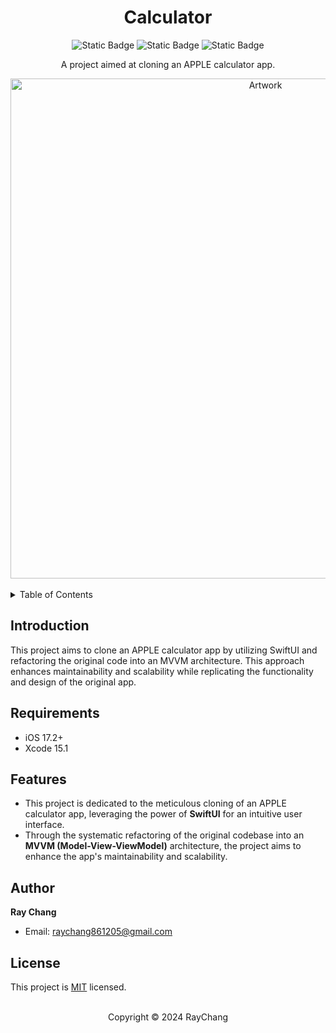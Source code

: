 <div align="center">

# Calculator

![Static Badge](https://img.shields.io/badge/Swift-5.0-orange?logo=swift&style=for-the-badge) 
![Static Badge](https://img.shields.io/badge/License-MIT-blue?style=for-the-badge) 
![Static Badge](https://img.shields.io/badge/iOS-17.2+-lightgrey?style=for-the-badge)

A project aimed at cloning an APPLE calculator app.

<img src="https://github.com/HRayChang/Calculator/assets/111962195/3c178e04-7a6b-4ed1-988b-ab88f8cd98e6" alt="Artwork" width="800">
</div>

<br />

<details>
  <summary>Table of Contents</summary>
  <ul>
    <li><a href="#introduction">Introduction</a></li>
    <li><a href="#requirements">Requirements</a></li>
    <li><a href="#features">Features</a></li>
    <li><a href="#author">Author</a></li>
    <li><a href="#license">License</a></li>
  </ul>
</details>

<!-- Introduction -->
## Introduction
This project aims to clone an APPLE calculator app by utilizing SwiftUI and refactoring the original code into an MVVM architecture. This approach enhances maintainability and scalability while replicating the functionality and design of the original app.

<!-- Requirements -->
## Requirements
- iOS 17.2+
- Xcode 15.1

<!-- Features -->
## Features
- This project is dedicated to the meticulous cloning of an APPLE calculator app, leveraging the power of **SwiftUI** for an intuitive user interface.
- Through the systematic refactoring of the original codebase into an **MVVM (Model-View-ViewModel)** architecture, the project aims to enhance the app's maintainability and scalability.

<!-- Author -->
## Author
 **Ray Chang**
* Email: [raychang861205@gmail.com]()

<!-- License -->
## License
This project is [MIT](https://github.com/HRayChang/Art-Institute-of-Chicago/blob/main/LICENSE) licensed.

<br />

<div align="center">
Copyright © 2024 RayChang
</div>
